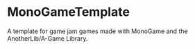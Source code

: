 # MonoGameTemplate
A template for game jam games made with MonoGame and the AnotherLib/A-Game Library.
